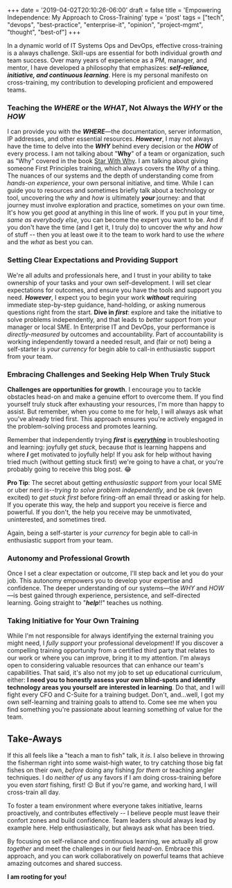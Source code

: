 +++
date = '2019-04-02T20:10:26-06:00'
draft = false
title = 'Empowering Independence: My Approach to Cross-Training'
type = 'post'
tags = ["tech", "devops", "best-practice", "enterprise-it", "opinion", "project-mgmt", "thought", "best-of"]
+++

In a dynamic world of IT Systems Ops and DevOps, effective cross-training is a always challenge. Skill-ups are essential for both individual growth *and* team success. Over many years of experience as a PM, manager, and mentor, I have developed a philosophy that emphasizes: ***self-reliance, initiative, and continuous learning***.  Here is my personal manifesto on cross-training, my contribution to developing proficient and empowered teams. <br />

### Teaching the *WHERE* or the *WHAT*, Not Always the *WHY* or the *HOW*

I can provide you with the ***WHERE***—the documentation, server information, IP addresses, and other essential resources. ***However***, I may not always have the time to delve into the ***WHY*** behind every decision or the ***HOW*** of every process. I am not talking about "**Why**" of a team or organization, such as "Why" covered in the book [Star With Why](https://julianwest.me/Blog/start-with-why/).  I am talking about giving someone First Principles training, which always covers the *Why* of a thing.  The nuances of our systems and the depth of understanding come from *hands-on experience*, your own personal initiative, and time. While I can guide you to resources and sometimes briefly talk about a technology or tool, uncovering the *why* and *how* is ultimately ***your*** journey: and that journey must involve exploration and practice, sometimes on your own time.  It's how you get *good* at anything in this line of work.  If you put in your time, *same as everybody else*, you can become the expert you want to be.  And if you don't have the time (and I get it, I truly do) to uncover the *why* and *how* of stuff -- then you at least owe it to the team to work hard to use the *where* and the *what* as best you can.

### Setting Clear Expectations and Providing Support

We're all adults and professionals here, and I trust in your ability to take ownership of your tasks and your own self-development. I will set clear expectations for outcomes, and ensure you have the tools and support you need. ***However***, I expect you to begin your work ***without*** requiring immediate step-by-step guidance, hand-holding, or asking numerous questions right from the start.  **Dive in *first***: explore and take the initiative to solve problems independently, and that leads to *better* support from your manager or local SME.  In Enterprise IT and DevOps, your performance is *directly-measured* by outcomes and accountability.  Part of accountability is working independently toward a needed result, and (fair or not) being a self-starter is *your currency* for begin able to call-in enthusiastic support from your team.

### Embracing Challenges and Seeking Help When Truly Stuck

**Challenges are opportunities for growth**. I encourage you to tackle obstacles head-on and make a genuine effort to overcome them. If you find yourself truly stuck after exhausting your resources, I'm more than happy to assist. But remember, when you come to me for help, I will always ask what you've already tried first. This approach ensures you're actively engaged in the problem-solving process and promotes learning. <br />

Remember that independently trying ***first*** is <u>***everything***</u> in troubleshooting and learning: joyfully get *stuck*, because *that* is learning happens and where ***I*** get motivated to joyfully help!  If you ask for help without having tried much (without getting stuck first) we're going to have a chat, or you're probably going to receive this blog post. 😂  <br />

**Pro Tip**: The secret about getting *enthusiastic support* from your local SME or uber nerd is--*trying to solve problem independently*, and be ok (even excited) to *get stuck first* before firing-off an email thread or asking for help.  If you operate this way, the help and support you receive is fierce and powerful.  If you don't, the help you receive may be unmotivated, uninterested, and sometimes tired.

Again, being a self-starter is *your currency* for begin able to call-in enthusiastic support from your team.
<br />

### Autonomy and Professional Growth

Once I set a clear expectation or outcome, I'll step back and let you do your job. This autonomy empowers you to develop your expertise and confidence. The deeper understanding of our systems—the *WHY* and *HOW*—is best gained through experience, persistence, and self-directed learning.  Going straight to "***help***!!" teaches us nothing. <br />

### Taking Initiative for Your Own Training

While I'm not responsible for always identifying the external training you might need, I *fully support* your professional development! If you discover a compelling training opportunity from a certified third party that relates to our work or where you can improve, bring it to my attention. I'm always open to considering valuable resources that can enhance our team's capabilities.  That said, it's also not my job to set up educational curriculum, either: **I need you to honestly assess your own blind-spots and identify technology areas you yourself are interested in learning**.  Do that, and I will fight every CFO and C-Suite for a training budget. Don't, and...well, I got my own self-learning and training goals to attend to.  Come see me when you find something you're passionate about learning something of value for the team. <br />

## Take-Aways

If this all feels like a "teach a man to fish" talk, it *is*.  I also believe in throwing the fisherman right into some waist-high water, to try catching those big fat fishes on their own, *before* doing any fishing *for them* or teaching angler techniques.  I do *neither of us* any favors if I am doing cross-training before you even *start* fishing, first! 😉  But if you're game, and working hard, I will cross-train all day. <br />

To foster a team environment where everyone takes initiative, learns proactively, and contributes effectively -- I believe people must leave their confort zones and build confidence.  Team leaders should always lead by example here.  Help enthusiastically, but always ask what has been tried. <br /> 

By focusing on self-reliance and continuous learning, we actually all grow *together* and meet the challenges in our field *head-on*. Embrace this approach, and you can work collaboratively on powerful teams that achieve amazing outcomes and shared success.

**I am rooting for you!**